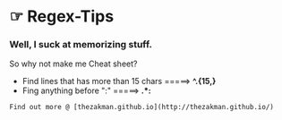 
☞ Regex-Tips 
==================================
### Well, I suck at memorizing stuff.
So why not make me Cheat sheet?



* Find lines that has more than 15 chars =====>  **^.{15,}**
* Fing anything before ":" =====> **.*:**

```
Find out more @ [thezakman.github.io](http://thezakman.github.io/)
```
